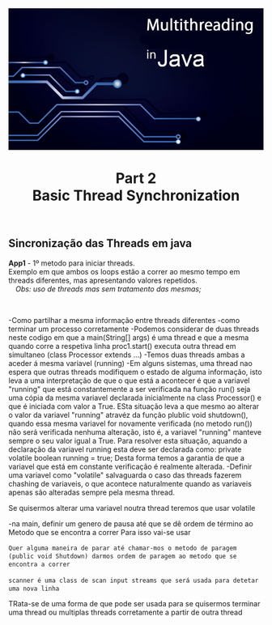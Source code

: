 <img src="../READMEs_sorces/Multithreading-Java.png" alt="Sistemas Distribuidos - Rafael Alves" align="center"/>

<h1 align="center">Part 2<br>Basic Thread Synchronization</h1>
<br>
<h2>Sincronização das Threads em java</h2>

<p><strong>App1</strong> - 1º metodo para iniciar threads.<br>
                           Exemplo em que ambos os loops estão a correr ao mesmo tempo em threads diferentes, mas apresentando valores repetidos.<br>
                           <em>&emsp;Obs: uso de threads mas sem tratamento das mesmas;</p></em>
<br>

-Como partilhar a mesma informação entre threads diferentes
-como terminar um processo corretamente 
-Podemos considerar de duas  threads neste codigo em que a main(String[] args) é uma thread e que a mesma quando corre a respetiva linha proc1.start() executa outra thread em simultaneo (class Processor extends ...) 
-Temos duas threads ambas a aceder á mesma variavel (running)
-Em alguns sistemas, uma thread nao espera que outras threads modifiquem o estado de alguma informação, isto leva a uma interpretação de que o que está a acontecer é que a variavel "running" que está constantemente a ser verificada na função run() seja uma cópia da mesma variavel declarada inicialmente na class Processor() e que é iniciada com valor a True. ESta situação leva a que mesmo ao alterar o valor da variavel "running" atravéz da função plublic void shutdown(), quando essa mesma variavel for novamente verificada (no metodo run()) não será verificada nenhuma alteração, isto é, a variavel "running" manteve sempre o seu valor igual a True. Para resolver esta situação, aquando a declaração da variavel running esta deve ser declarada como: private volatile boolean running = true;
Desta forma temos a garantia de que a variavel que está em constante verificação é realmente alterada.
-Definir uma variavel como "volatile" salvaguarda o caso das threads fazerem chashing de variaveis, o que acontece naturalmente quando as variaveis apenas são alteradas sempre pela mesma thread. 


Se quisermos alterar uma variavel noutra thread teremos que usar volatile



-na main, definir um genero de pausa até que se dê ordem de término ao Metodo que se encontra a correr 
    Para isso vai-se usar   



    Quer alguma maneira de parar até chamar-mos o metodo de paragem (public void Shutdown) darmos ordem de paragem ao metodo que se encontra a correr

    scanner é uma class de scan input streams que será usada para detetar uma nova linha 


TRata-se de uma forma de que pode ser usada para se quisermos terminar uma thread ou multiplas threads corretamente a partir de outra thread 